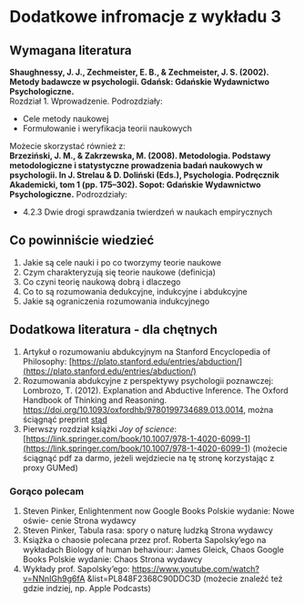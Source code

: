 # Dodatkowe infromacje z wykładu 3

## Wymagana literatura 

**Shaughnessy, J. J., Zechmeister, E. B., & Zechmeister, J. S. (2002). Metody badawcze w psychologii. Gdańsk: Gdańskie Wydawnictwo Psychologiczne.**  
Rozdział 1. Wprowadzenie. Podrozdziały:
- Cele metody naukowej
- Formułowanie i weryfikacja teorii naukowych

Możecie skorzystać również z:  
**Brzeziński, J. M., & Zakrzewska, M. (2008). Metodologia. Podstawy metodologiczne i statystyczne prowadzenia badań naukowych w psychologii. In J. Strelau & D. Doliński (Eds.), Psychologia. Podręcznik Akademicki, tom 1 (pp. 175–302). Sopot: Gdańskie Wydawnictwo Psychologiczne.**
Podrozdziały:
- 4.2.3 Dwie drogi sprawdzania twierdzeń w naukach empirycznych 

## Co powinniście wiedzieć

1. Jakie są cele nauki i po co tworzymy teorie naukowe
2. Czym charakteryzują się teorie naukowe (definicja)
3. Co czyni teorię naukową dobrą i dlaczego
4. Co to są rozumowania dedukcyjne, indukcyjne i abdukcyjne
5. Jakie są ograniczenia rozumowania indukcyjnego

## Dodatkowa literatura - dla chętnych

1. Artykuł o rozumowaniu abdukcyjnym na Stanford Encyclopedia of Philosophy: [https://plato.stanford.edu/entries/abduction/](https://plato.stanford.edu/entries/abduction/)
2. Rozumowania abdukcyjne z perspektywy psychologii poznawczej: Lombrozo, T. (2012). Explanation and Abductive Inference. The Oxford Handbook of Thinking and Reasoning. https://doi.org/10.1093/oxfordhb/9780199734689.013.0014, można ściągnąć preprint [stąd](https://cognition.princeton.edu/sites/default/files/cognition/files/explanation_abductive_inference.pdf)
3. Pierwszy rozdział książki *Joy of science*: [https://link.springer.com/book/10.1007/978-1-4020-6099-1](https://link.springer.com/book/10.1007/978-1-4020-6099-1) (możecie ściągnąć pdf za darmo, jeżeli wejdziecie na tę stronę korzystając z proxy GUMed)

### Gorąco polecam

1. Steven Pinker, Enlightenment now Google Books Polskie wydanie: Nowe oświe- cenie Strona wydawcy
2. Steven Pinker, Tabula rasa: spory o naturę ludzką Strona wydawcy
3. Książka o chaosie polecana przez prof. Roberta Sapolsky’ego na wykładach Biology of human behaviour: James Gleick, Chaos Google Books Polskie
    wydanie: Chaos Strona wydawcy
4. Wykłady prof. Sapolsky’ego: https://www.youtube.com/watch?v=NNnIGh9g6fA
&list=PL848F2368C90DDC3D (możecie znaleźć też gdzie indziej, np. Apple Podcasts)









